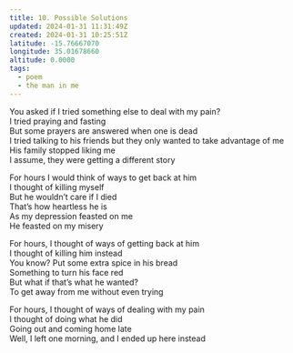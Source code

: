 ```yaml
---
title: 10. Possible Solutions
updated: 2024-01-31 11:31:49Z
created: 2024-01-31 10:25:51Z
latitude: -15.76667070
longitude: 35.01678660
altitude: 0.0000
tags:
  - poem
  - the man in me
---
```


You asked if I tried something else to deal with my pain?  
I tried praying and fasting  
But some prayers are answered when one is dead  
I tried talking to his friends but they only wanted to take advantage of me  
His family stopped liking me  
I assume, they were getting a different story

For hours I would think of ways to get back at him  
I thought of killing myself  
But he wouldn’t care if I died  
That’s how heartless he is  
As my depression feasted on me  
He feasted on my misery

For hours, I thought of ways of getting back at him  
I thought of killing him instead  
You know? Put some extra spice in his bread  
Something to turn his face red  
But what if that’s what he wanted?  
To get away from me without even trying

For hours, I thought of ways of dealing with my pain  
I thought of doing what he did  
Going out and coming home late  
Well, I left one morning, and I ended up here instead

